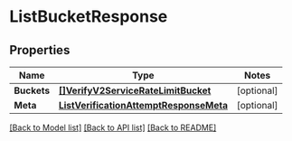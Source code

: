 # ListBucketResponse

## Properties
Name | Type | Notes
------------ | ------------- | -------------
**Buckets** | [**[]VerifyV2ServiceRateLimitBucket**](verify.v2.service.rate_limit.bucket.md) | [optional] 
**Meta** | [**ListVerificationAttemptResponseMeta**](ListVerificationAttemptResponse_meta.md) | [optional] 

[[Back to Model list]](../README.md#documentation-for-models) [[Back to API list]](../README.md#documentation-for-api-endpoints) [[Back to README]](../README.md)


